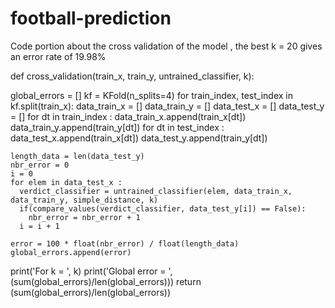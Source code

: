 # football-prediction

Code portion about the cross validation of the model , the best k = 20 gives an error rate of 19.98%




def cross_validation(train_x, train_y, untrained_classifier, k):
  
  global_errors = []
  kf = KFold(n_splits=4)
  for train_index, test_index in kf.split(train_x):
    data_train_x = []
    data_train_y = []
    data_test_x = []
    data_test_y = []
    for dt in train_index :
      data_train_x.append(train_x[dt])
      data_train_y.append(train_y[dt])
    for dt in test_index :
      data_test_x.append(train_x[dt])
      data_test_y.append(train_y[dt])
    
    length_data = len(data_test_y)
    nbr_error = 0
    i = 0
    for elem in data_test_x :
      verdict_classifier = untrained_classifier(elem, data_train_x,  data_train_y, simple_distance, k)
      if(compare_values(verdict_classifier, data_test_y[i]) == False):
        nbr_error = nbr_error + 1
      i = i + 1
      
    error = 100 * float(nbr_error) / float(length_data)
    global_errors.append(error)
        
  print('For k = ', k)
  print('Global error = ', (sum(global_errors)/len(global_errors)))
  return (sum(global_errors)/len(global_errors))

